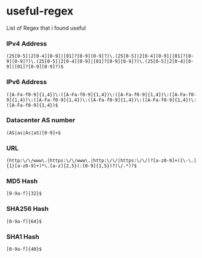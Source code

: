 # useful-regex
List of Regex that i found useful

### IPv4 Address
```
(25[0-5]|2[0-4][0-9]|[01]?[0-9][0-9]?)\.(25[0-5]|2[0-4][0-9]|[01]?[0-9][0-9]?)\.(25[0-5]|2[0-4][0-9]|[01]?[0-9][0-9]?)\.(25[0-5]|2[0-4][0-9]|[01]?[0-9][0-9]?)$
```

### IPv6 Address
```
([A-Fa-f0-9]{1,4})\:([A-Fa-f0-9]{1,4})\:([A-Fa-f0-9]{1,4})\:([A-Fa-f0-9]{1,4})\:([A-Fa-f0-9]{1,4})\:([A-Fa-f0-9]{1,4})\:([A-Fa-f0-9]{1,4})\:([A-Fa-f0-9]{1,4})$
```

### Datacenter AS number
```
(AS|as|As|aS)[0-9]+$
```

### URL
```
(http:\/\/www\.|https:\/\/www\.|http:\/\/|https:\/\/)?[a-z0-9]+([\-\.]{1}[a-z0-9]+)*\.[a-z]{2,5}(:[0-9]{1,5})?(\/.*)?$
```

### MD5 Hash
```
[0-9a-f]{32}$
```

### SHA256 Hash
```
[0-9a-f]{64}$
```

### SHA1 Hash
```
[0-9a-f]{40}$
```
